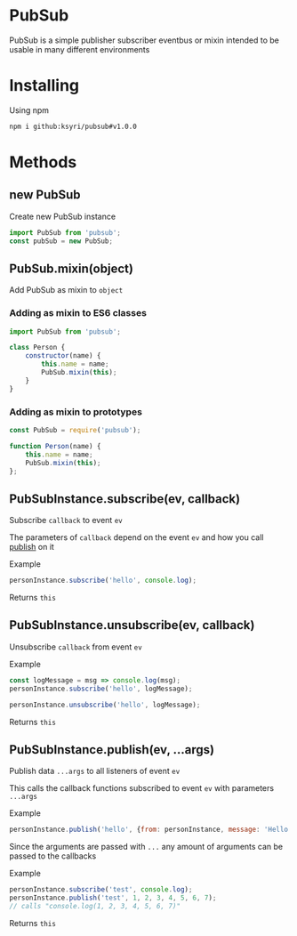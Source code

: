 # PubSub
PubSub is a simple publisher subscriber eventbus or mixin intended to be usable in many different environments
# Installing
Using npm
```bash
npm i github:ksyri/pubsub#v1.0.0
```

# Methods

## new PubSub
Create new PubSub instance
```js
import PubSub from 'pubsub';
const pubSub = new PubSub;
```

## PubSub.mixin(object)
Add PubSub as mixin to `object`

### Adding as mixin to ES6 classes
```js
import PubSub from 'pubsub';

class Person {
    constructor(name) {
        this.name = name;
        PubSub.mixin(this);
    }
}
```
### Adding as mixin to prototypes
```js
const PubSub = require('pubsub');

function Person(name) {
    this.name = name;
    PubSub.mixin(this);
};
```

## PubSubInstance.subscribe(ev, callback)
Subscribe `callback` to event `ev`

The parameters of `callback` depend on the event `ev` and how you call [publish](##pubsub.publish(ev,-...args)) on it

Example
```js
personInstance.subscribe('hello', console.log);
```
Returns `this`

## PubSubInstance.unsubscribe(ev, callback)
Unsubscribe `callback` from event `ev`

Example
```js
const logMessage = msg => console.log(msg);
personInstance.subscribe('hello', logMessage);

personInstance.unsubscribe('hello', logMessage);
```
Returns `this`

## PubSubInstance.publish(ev, ...args)
Publish data `...args` to all listeners of event `ev`

This calls the callback functions subscribed to event `ev` with parameters `...args`

Example
```js
personInstance.publish('hello', {from: personInstance, message: 'Hello!'});
```
Since the arguments are passed with `...` any amount of arguments can be passed to the callbacks

Example
```js
personInstance.subscribe('test', console.log);
personInstance.publish('test', 1, 2, 3, 4, 5, 6, 7);
// calls "console.log(1, 2, 3, 4, 5, 6, 7)"
```
Returns `this`
